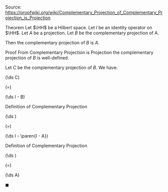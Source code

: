 # 

Source: https://proofwiki.org/wiki/Complementary_Projection_of_Complementary_Projection_is_Projection

Theorem
Let $\HH$ be a Hilbert space.
Let $I$ be an identity operator on $\HH$.
Let $A$ be a projection.
Let $B$ be the complementary projection of A.

Then the complementary projection of $B$ is $A$.


Proof
From Complementary Projection is Projection the complementary projection of $B$ is well-defined.

Let $C$ be the complementary projection of $B$.
We have:














\(\ds C\)

\(=\)







\(\ds I - B\)





Definition of Complementary Projection














\(\ds \)

\(=\)







\(\ds I - \paren{I - A}\)





Definition of Complementary Projection














\(\ds \)

\(=\)







\(\ds A\)









$\blacksquare$






